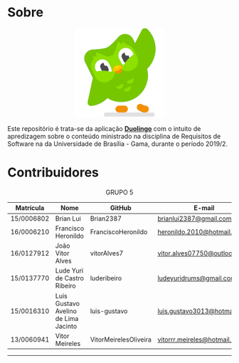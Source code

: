
# Sobre

<div align="center"><img src= "docs/images/duo.png"/></div>

Este repositório é trata-se da aplicação [**Duolingo**](https://www.duolingo.com/) com o intuito de apredizagem sobre o conteúdo ministrado na disciplina de Requisitos de Software na da Universidade de Brasília - Gama, durante o período 2019/2.

# Contribuidores

<div align="center">GRUPO 5</div>

|Matrícula|Nome|GitHub|E-mail|
|----------|---------------------------|------------------|-------------------------------|
|15/0006802|Brian Lui|Brian2387|brianlui2387@gmail.com|
|16/0006210|Francisco Heronildo|FranciscoHeronildo|heronildo.2010@hotmail.com|
|16/0127912|João Vitor Alves|vitorAlves7|vitor.alves07750@outlook.com|
|15/0137770|Lude Yuri de Castro Ribeiro|luderibeiro|ludeyuridrums@gmail.com|
|15/0016310|Luis Gustavo Avelino de Lima Jacinto|luis-gustavo|luis.gustavo3013@hotmail.com|
|13/0060941|Vitor Meireles|VitorMeirelesOliveira|vitorrr.meireles@hotmail.com|


---

